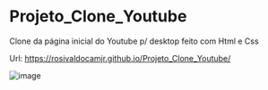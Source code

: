 # Projeto_Clone_Youtube
Clone da página inicial do Youtube p/ desktop feito com Html e Css

Url: https://rosivaldocamjr.github.io/Projeto_Clone_Youtube/

![image](https://user-images.githubusercontent.com/91435382/158044061-583e1def-019a-4efb-8b07-bdf57922cf44.png)

